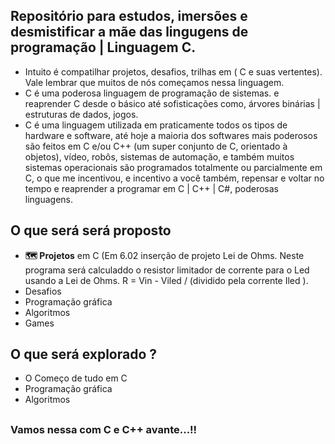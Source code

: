 ## Repositório para estudos, imersões e desmistificar a mãe das lingugens de programação | Linguagem C. 
 - Intuito é compatilhar projetos, desafios, trilhas em ( C e suas vertentes). Vale lembrar que muitos de nós começamos nessa linguagem. 
 - C é uma poderosa linguagem de programação de sistemas. e reaprender C desde o básico até sofisticações como, árvores binárias | estruturas de dados, jogos.
 - C  é uma linguagem utilizada em praticamente todos os tipos de hardware e software, até hoje a maioria dos softwares mais poderosos são feitos em C e/ou C++ (um super conjunto de C, orientado à objetos), vídeo, robôs, sistemas de automação, e também muitos sistemas operacionais são programados totalmente ou parcialmente em C, o que me incentivou, e incentivo a você também, repensar e voltar no tempo e reaprender a programar em C | C++ | C#, poderosas linguagens.
 
## O que será será proposto
-  **​:world_map: Projetos** em C (Em 6.02 inserção de projeto Lei de Ohms. Neste programa será calculaddo o resistor limitador de corrente para o Led usando a Lei de Ohms. R = Vin - Viled / (dividido pela corrente Iled ).
-  Desafios 
- Programação gráfica
- Algoritmos
- Games
## O que será explorado ?
- O Começo de tudo em C 
- Programação gráfica
- Algoritmos

## 
### Vamos nessa com C e C++ avante...!!
#
